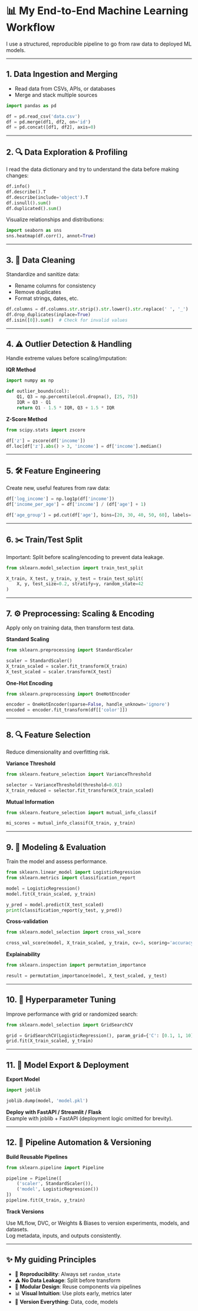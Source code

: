 # 📊 My End-to-End Machine Learning Workflow

I use a structured, reproducible pipeline to go from raw data to deployed ML models.

---

## 1. Data Ingestion and Merging

- Read data from CSVs, APIs, or databases  
- Merge and stack multiple sources

```python
import pandas as pd

df = pd.read_csv('data.csv')
df = pd.merge(df1, df2, on='id')
df = pd.concat([df1, df2], axis=0)
```

---

## 2. 🔍 Data Exploration & Profiling

I read the data dictionary and try to understand the data before making changes:

```python
df.info()
df.describe().T
df.describe(include='object').T
df.isnull().sum()
df.duplicated().sum()
```

Visualize relationships and distributions:

```python
import seaborn as sns
sns.heatmap(df.corr(), annot=True)
```

---

## 3. 🧼 Data Cleaning

Standardize and sanitize data:

- Rename columns for consistency  
- Remove duplicates  
- Format strings, dates, etc.

```python
df.columns = df.columns.str.strip().str.lower().str.replace(' ', '_')
df.drop_duplicates(inplace=True)
df.isin([0]).sum()  # Check for invalid values
```

---

## 4. ⚠️ Outlier Detection & Handling

Handle extreme values before scaling/imputation:

**IQR Method**

```python
import numpy as np

def outlier_bounds(col):
    Q1, Q3 = np.percentile(col.dropna(), [25, 75])
    IQR = Q3 - Q1
    return Q1 - 1.5 * IQR, Q3 + 1.5 * IQR
```

**Z-Score Method**

```python
from scipy.stats import zscore

df['z'] = zscore(df['income'])
df.loc[df['z'].abs() > 3, 'income'] = df['income'].median()
```

---

## 5. 🛠️ Feature Engineering

Create new, useful features from raw data:

```python
df['log_income'] = np.log1p(df['income'])
df['income_per_age'] = df['income'] / (df['age'] + 1)

df['age_group'] = pd.cut(df['age'], bins=[20, 30, 40, 50, 60], labels=['20s', '30s', '40s', '50s'])
```

---

## 6. ✂️ Train/Test Split

Important: Split before scaling/encoding to prevent data leakage.

```python
from sklearn.model_selection import train_test_split

X_train, X_test, y_train, y_test = train_test_split(
    X, y, test_size=0.2, stratify=y, random_state=42
)
```

---

## 7. ⚙️ Preprocessing: Scaling & Encoding

Apply only on training data, then transform test data.

**Standard Scaling**

```python
from sklearn.preprocessing import StandardScaler

scaler = StandardScaler()
X_train_scaled = scaler.fit_transform(X_train)
X_test_scaled = scaler.transform(X_test)
```

**One-Hot Encoding**

```python
from sklearn.preprocessing import OneHotEncoder

encoder = OneHotEncoder(sparse=False, handle_unknown='ignore')
encoded = encoder.fit_transform(df[['color']])
```

---

## 8. 🔍 Feature Selection

Reduce dimensionality and overfitting risk.

**Variance Threshold**

```python
from sklearn.feature_selection import VarianceThreshold

selector = VarianceThreshold(threshold=0.01)
X_train_reduced = selector.fit_transform(X_train_scaled)
```

**Mutual Information**

```python
from sklearn.feature_selection import mutual_info_classif

mi_scores = mutual_info_classif(X_train, y_train)
```

---

## 9. 🤖 Modeling & Evaluation

Train the model and assess performance.

```python
from sklearn.linear_model import LogisticRegression
from sklearn.metrics import classification_report

model = LogisticRegression()
model.fit(X_train_scaled, y_train)

y_pred = model.predict(X_test_scaled)
print(classification_report(y_test, y_pred))
```

**Cross-validation**

```python
from sklearn.model_selection import cross_val_score

cross_val_score(model, X_train_scaled, y_train, cv=5, scoring='accuracy')
```

**Explainability**

```python
from sklearn.inspection import permutation_importance

result = permutation_importance(model, X_test_scaled, y_test)
```

---

## 10. 🔧 Hyperparameter Tuning

Improve performance with grid or randomized search:

```python
from sklearn.model_selection import GridSearchCV

grid = GridSearchCV(LogisticRegression(), param_grid={'C': [0.1, 1, 10]}, cv=5)
grid.fit(X_train_scaled, y_train)
```

---

## 11. 🚀 Model Export & Deployment

**Export Model**

```python
import joblib

joblib.dump(model, 'model.pkl')
```

**Deploy with FastAPI / Streamlit / Flask**  
Example with joblib + FastAPI (deployment logic omitted for brevity).

---

## 12. 🔁 Pipeline Automation & Versioning

**Build Reusable Pipelines**

```python
from sklearn.pipeline import Pipeline

pipeline = Pipeline([
    ('scaler', StandardScaler()),
    ('model', LogisticRegression())
])
pipeline.fit(X_train, y_train)
```

**Track Versions**

Use MLflow, DVC, or Weights & Biases to version experiments, models, and datasets.  
Log metadata, inputs, and outputs consistently.

---

## ✨ My guiding Principles

- 🔐 **Reproducibility**: Always set `random_state`  
- ⚠️ **No Data Leakage**: Split before transform  
- 🧱 **Modular Design**: Reuse components via pipelines  
- 📊 **Visual Intuition**: Use plots early, metrics later  
- 💾 **Version Everything**: Data, code, models
